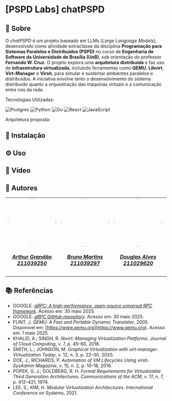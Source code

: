 # [PSPD Labs] chatPSPD

## 📝 Sobre

O *chatPSPD* é um projeto baseado em LLMs (*Large Language Models*), desenvolvido como atividade extraclasse da disciplina **Programação para Sistemas Paralelos e Distribuídos (PSPD)** no curso de **Engenharia de Software da Universidade de Brasília (UnB)**, sob orientação do professor **Fernando W. Cruz**. O projeto explora uma **arquitetura distribuída** e faz uso de **infraestrutura virtualizada**, incluindo ferramentas como **QEMU**, **Libvirt**, **Virt-Manager** e **Virsh**, para simular e sustentar ambientes paralelos e distribuídos. A iniciativa envolve tanto o desenvolvimento do sistema distribuído quanto a orquestração das máquinas virtuais e a comunicação entre nós da rede.

Tecnologias Utilizadas:

![Postgres](https://img.shields.io/badge/postgres-%23316192.svg?style=for-the-badge&logo=postgresql&logoColor=white) ![Python](https://img.shields.io/badge/python-3670A0?style=for-the-badge&logo=python&logoColor=ffdd54) ![Go](https://img.shields.io/badge/go-%2300ADD8.svg?style=for-the-badge&logo=go&logoColor=white) ![React](https://img.shields.io/badge/react-%2320232a.svg?style=for-the-badge&logo=react&logoColor=%2361DAFB) ![JavaScript](https://img.shields.io/badge/javascript-%23323330.svg?style=for-the-badge&logo=javascript&logoColor=%23F7DF1E)

Arquitetura proposta:



## 💾 Instalação

## ⚙️ Uso

## 🎥 Vídeo

## 👥 Autores

<div align="center">
   <table style="margin-left: auto; margin-right: auto;">
        <tr>
            <td align="center">
                <a href="https://github.com/arthurgrandao">
                    <img style="border-radius: 50%;" src="https://avatars.githubusercontent.com/u/85596312?v=4" width="150px;"/>
                    <h5 class="text-center">Arthur Grandão <br>211039250</h5>
                </a>
            </td>
            <td align="center">
                <a href="https://github.com/gitbmvb">
                    <img style="border-radius: 50%;" src="https://avatars.githubusercontent.com/u/30751876?v=4" width="150px;"/>
                    <h5 class="text-center">Bruno Martins <br>211039297</h5>
                </a>
            </td>
            <td align="center">
                <a href="https://github.com/dougAlvs">
                    <img style="border-radius: 50%;" src="https://avatars.githubusercontent.com/u/98109429?v=4" width="150px;"/>
                    <h5 class="text-center">Douglas Alves <br>211029620</h5>
                </a>
            </td>
            <td align="center">
                <a href="https://github.com/g16c">
                    <img style="border-radius: 50%;" src="https://avatars.githubusercontent.com/u/90865675?v=4" width="150px;"/>
                    <h5 class="text-center">Gabriel Campello <br>211039439</h5>
                </a>
            </td>
            <td align="center">
                <a href="https://github.com/manuziny">
                    <img style="border-radius: 50%;" src="https://avatars.githubusercontent.com/u/88348637?v=4" width="150px;"/>
                    <h5 class="text-center">Geovanna Avelino <br>202016328</h5>
                </a>
            </td>
    </table>
</div>

## 📚 Referências

- GOOGLE. [*gRPC: A high-performance, open-source universal RPC framework*](https://grpc.io). Acesso em: 30 maio 2025.
- GOOGLE. [*gRPC GitHub repository*](https://github.com/grpc/grpc). Acesso em: 30 maio 2025.
- FLINT, J. *QEMU: A Fast and Portable Dynamic Translator*, 2005. Disponível em: [https://www.qemu.org](https://www.qemu.org). Acesso em: 1 maio 2025.
- KHALID, A.; SINGH, R. *libvirt: Managing Virtualization Platforms*. *Journal of Cloud Computing*, v. 7, p. 45–60, 2018.
- SMITH, L.; JOHNSON, M. *Graphical Virtualization with virt-manager*. *Virtualization Today*, v. 12, n. 3, p. 22–30, 2020.
- DOE, J.; RICHARDS, P. *Automation of VM Lifecycles Using virsh*. *SysAdmin Magazine*, v. 15, n. 2, p. 10–18, 2019.
- POPEK, G. J.; GOLDBERG, R. H. *Formal Requirements for Virtualizable Third Generation Architectures*. *Communications of the ACM*, v. 17, n. 7, p. 412–421, 1974.
- LEE, S.; KIM, H. *Modular Virtualization Architectures*. *International Conference on Systems*, 2021.
